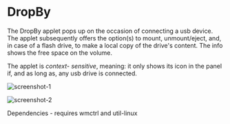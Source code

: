 # DropBy

The DropBy applet pops up on the occasion of connecting a usb device. The applet subsequently offers the option(s) to mount, unmount/eject, and, in case of a flash drive, to make a local copy of the drive's content. The info shows the free space on the volume.

The applet is *context- sensitive*, meaning: it only shows its icon in the panel if, and as long as, any usb drive is connected.


![screenshot-1](https://github.com/UbuntuBudgie/budgie-extras/blob/master/budgie-dropby/dropby_copy.png)

![screenshot-2](https://github.com/UbuntuBudgie/budgie-extras/blob/master/budgie-dropby/dropby_open.png)

Dependencies - requires wmctrl and util-linux